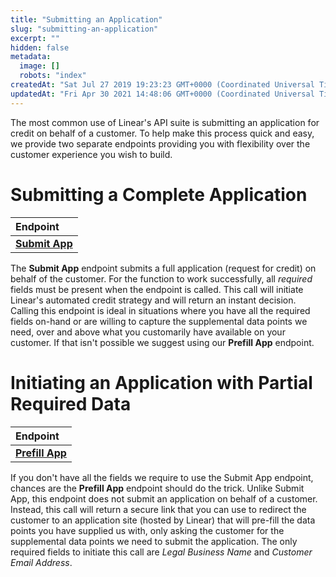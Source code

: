 ```yaml
---
title: "Submitting an Application"
slug: "submitting-an-application"
excerpt: ""
hidden: false
metadata: 
  image: []
  robots: "index"
createdAt: "Sat Jul 27 2019 19:23:23 GMT+0000 (Coordinated Universal Time)"
updatedAt: "Fri Apr 30 2021 14:48:06 GMT+0000 (Coordinated Universal Time)"
---
```

The most common use of Linear's API suite is submitting an application for credit on behalf of a customer.  To help make this process quick and easy, we provide two separate endpoints providing you with flexibility over the customer experience you wish to build.

# Submitting a Complete Application

| Endpoint                             |
| :----------------------------------- |
| **[Submit App](https://camino-financial.github.io/linear-v1/linear-api-v1-schema.html#tag/Applications/operation/IdeaApi_Submit)** |

The **Submit App** endpoint submits a full application (request for credit) on behalf of the customer.  For the function to work successfully, all _required_ fields must be present when the endpoint is called.  This call will initiate Linear's automated credit strategy and will return an instant decision.  Calling this endpoint is ideal in situations where you have all the required fields on-hand or are willing to capture the supplemental data points we need, over and above what you customarily have available on your customer.  If that isn't possible we suggest using our **Prefill App** endpoint.

# Initiating an Application with Partial Required Data

| Endpoint                               |
| :------------------------------------- |
| **[Prefill App](/linear-api-v1-schema.html#tag/Applications/operation/IdeaApi_Prefill)** |

If you don't have all the fields we require to use the Submit App endpoint, chances are the **Prefill App** endpoint should do the trick.  Unlike Submit App, this endpoint does not submit an application on behalf of a customer.  Instead, this call will return a secure link that you can use to redirect the customer to an application site (hosted by Linear) that will pre-fill the data points you have supplied us with, only asking the customer for the supplemental data points we need to submit the application.  The only required fields to initiate this call are _Legal Business Name_ and _Customer Email Address_.
